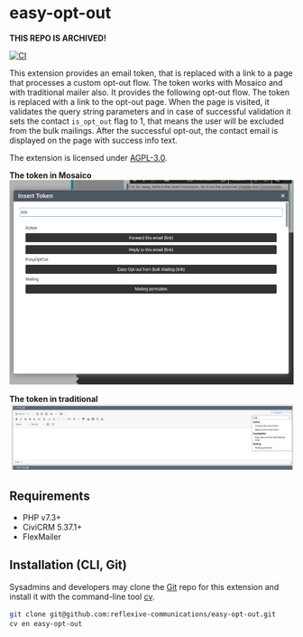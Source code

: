 # easy-opt-out

**THIS REPO IS ARCHIVED!**

[![CI](https://github.com/reflexive-communications/easy-opt-out/actions/workflows/main.yml/badge.svg)](https://github.com/reflexive-communications/easy-opt-out/actions/workflows/main.yml)

This extension provides an email token, that is replaced with a link to a page that processes a custom opt-out flow. The token works with Mosaico and with traditional mailer also. It provides the following opt-out flow.
The token is replaced with a link to the opt-out page. When the page is visited, it validates the query string parameters and in case of successful validation it sets the contact `is_opt_out` flag to 1, that means the user will be excluded from the bulk mailings. After the successful opt-out, the contact email is displayed on the page with success info text.

The extension is licensed under [AGPL-3.0](LICENSE.txt).

**The token in Mosaico**
![mosaico token](./assets/docs/opt-out-token-mosaico.png)

**The token in traditional**
![traditional token](./assets/docs/opt-out-token-traditional.png)

## Requirements

-   PHP v7.3+
-   CiviCRM 5.37.1+
-   FlexMailer

## Installation (CLI, Git)

Sysadmins and developers may clone the [Git](https://en.wikipedia.org/wiki/Git) repo for this extension and
install it with the command-line tool [cv](https://github.com/civicrm/cv).

```bash
git clone git@github.com:reflexive-communications/easy-opt-out.git
cv en easy-opt-out
```
